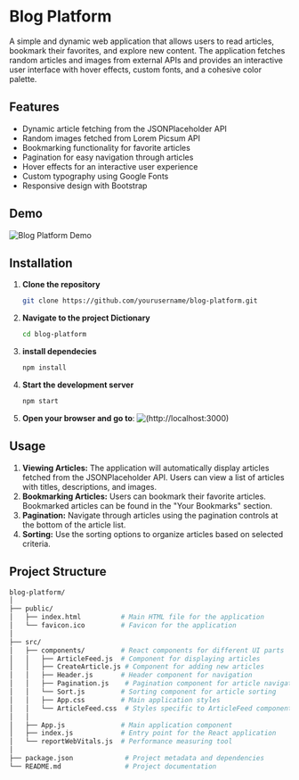 # Blog Platform

A simple and dynamic web application that allows users to read articles, bookmark their favorites, and explore new content. The application fetches random articles and images from external APIs and provides an interactive user interface with hover effects, custom fonts, and a cohesive color palette.

## Features

- Dynamic article fetching from the JSONPlaceholder API
- Random images fetched from Lorem Picsum API
- Bookmarking functionality for favorite articles
- Pagination for easy navigation through articles
- Hover effects for an interactive user experience
- Custom typography using Google Fonts
- Responsive design with Bootstrap

## Demo

![Blog Platform Demo](https://blog-platform-topaz-mu.vercel.app/)

## Installation

1. **Clone the repository**
   ```bash
   git clone https://github.com/yourusername/blog-platform.git
2. **Navigate to the project Dictionary**
   ```bash
   cd blog-platform
3. **install dependecies**
   ```bash
   npm install
4. **Start the development server**
   ```bash
   npm start
5. **Open your browser and go to**: ![(http://localhost:3000)](http://localhost:3000)

## Usage
1. **Viewing Articles:** The application will automatically display articles fetched from the JSONPlaceholder API. Users can view a list of articles with titles, descriptions, and images.
2. **Bookmarking Articles:** Users can bookmark their favorite articles. Bookmarked articles can be found in the "Your Bookmarks" section.
3. **Pagination:** Navigate through articles using the pagination controls at the bottom of the article list.
4. **Sorting:** Use the sorting options to organize articles based on selected criteria.



## Project Structure
   ```bash
blog-platform/
│
├── public/
│   ├── index.html          # Main HTML file for the application
│   └── favicon.ico         # Favicon for the application
│
├── src/
│   ├── components/         # React components for different UI parts
│   │   ├── ArticleFeed.js  # Component for displaying articles
│   │   ├── CreateArticle.js # Component for adding new articles
│   │   ├── Header.js       # Header component for navigation
│   │   ├── Pagination.js    # Pagination component for article navigation
│   │   └── Sort.js         # Sorting component for article sorting
│   │   ├── App.css         # Main application styles
│   │   └── ArticleFeed.css  # Styles specific to ArticleFeed component
│   │
│   ├── App.js              # Main application component
│   ├── index.js            # Entry point for the React application
│   └── reportWebVitals.js  # Performance measuring tool
│
├── package.json             # Project metadata and dependencies
└── README.md                # Project documentation



